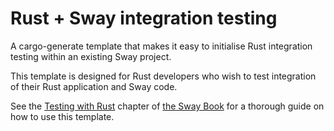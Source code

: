 # Rust + Sway integration testing

A cargo-generate template that makes it easy to initialise Rust integration
testing within an existing Sway project.

This template is designed for Rust developers who wish to test integration of
their Rust application and Sway code.

See the [Testing with Rust](https://fuellabs.github.io/sway/master/testing/testing-with-rust.html) chapter of [the Sway
Book](https://fuellabs.github.io/sway) for a thorough guide on how to
use this template.
